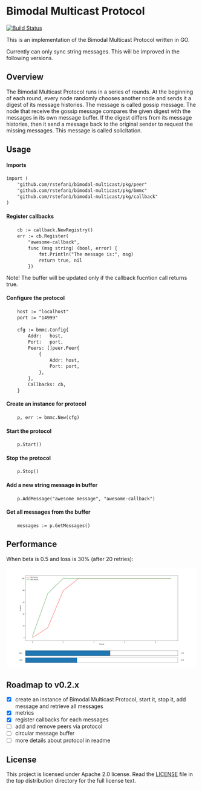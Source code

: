 # Bimodal Multicast Protocol

[![Build Status](https://semaphoreci.com/api/v1/projects/42333e66-e66b-4bdf-bbd6-29e8deae4ebf/2519090/badge.svg)](https://semaphoreci.com/rstefan1-11/bimodal-multicast)

This is an implementation of the Bimodal Multicast Protocol written in GO.

Currently can only sync string messages. This will be improved in the following
versions.

## Overview

The Bimodal Multicast Protocol runs in a series of rounds.
At the beginning of each round, every node randomly chooses another node and
sends it a digest of its message histories. The message is called gossip
message.
The node that receive the gossip message compares the given digest with the
messages in its own message buffer.
If the digest differs from its message histories, then it send a message
back to the original sender to request the missing messages. This message is
called solicitation.

## Usage

#### Imports

```golang
import (
    "github.com/rstefan1/bimodal-multicast/pkg/peer"
    "github.com/rstefan1/bimodal-multicast/pkg/bmmc"
    "github.com/rstefan1/bimodal-multicast/pkg/callback"
)
```

#### Register callbacks
``` golang
    cb := callback.NewRegistry()
    err := cb.Register(
        "awesome-callback",
        func (msg string) (bool, error) {
            fmt.Println("The message is:", msg)
            return true, nil
        })
```
Note! The buffer will be updated only if the callback fucntion call returns true.

#### Configure the protocol

```golang
    host := "localhost"
    port := "14999"

    cfg := bmmc.Config{
        Addr:   host,
        Port:   port,
        Peers: []peer.Peer{
            {
                Addr: host,
                Port: port,
            },
        },
        Callbacks: cb,
    }
```

#### Create an instance for protocol

```golang
    p, err := bmmc.New(cfg)
```

#### Start the protocol

```golang
    p.Start()
```

#### Stop the protocol

```golang
    p.Stop()
```

#### Add a new string message in buffer

```golang
    p.AddMessage("awesome message", "awesome-callback")
```

#### Get all messages from the buffer

```golang
    messages := p.GetMessages()
```

## Performance

When beta is 0.5 and loss is 30% (after 20 retries):

![Alt text](docs/metrics/b_50_l_30.png)


## Roadmap to v0.2.x
 - [x] create an instance of Bimodal Multicast Protocol, start it,
 stop it, add message and retrieve all messages
 - [x] metrics
 - [x] register callbacks for each messages
 - [ ] add and remove peers via protocol
 - [ ] circular message buffer
 - [ ] more details about protocol in readme
 
## License

This project is licensed under Apache 2.0 license. Read the [LICENSE](LICENSE) file
in the top distribution directory for the full license text.
